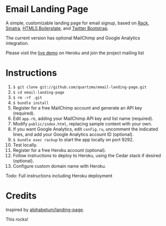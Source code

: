 Email Landing Page
============

A simple, customizable landing page for email signup, based on [Rack](https://github.com/rack/rack), [Sinatra](https://github.com/sinatra/sinatra), [HTML5 Boilerplate](https://github.com/h5bp/html5-boilerplate), and [Twitter Bootstrap](https://github.com/twitter/bootstrap).

The current version has optional MailChimp and Google Analytics integration.

Please visit the [live demo](http://landingpages.herokuapp.com/) on Heroku and join the project mailing list

# Instructions

1. `$ git clone git://github.com/quartzmo/email-landing-page.git`
1. `$ cd email-landing-page`
1. `$ rm -rf .git`
1. `$ bundle install`
1. Register for a free MailChimp account and generate an API key (required).
1. Edit `app.rb`, adding your MailChimp API key and list name (required).
1. Modify `public/index.html`, replacing sample content with your own.
1. If you want Google Analytics, edit `config.ru`, uncomment the indicated lines, and add
   your Google Analytics account ID (optional).
1. `$ bundle exec rackup` to start the app locally on port 9292.
1. Test locally.
1. Register for a free Heroku account (optional).
1. Follow instructions to deploy to Heroku, using the Cedar stack if desired (optional).
1. Configure custom domain name with Heroku.

Todo: Full instructions including Heroku deployment

# Credits

Inspired by [alphabetum/landing-page](https://github.com/alphabetum/landing-page).

This rocks!
